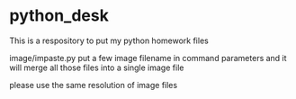 # python_desk

This is a respository to put my python homework files

image/impaste.py
put a few image filename in command parameters and it will merge all those files into a single image file

please use the same resolution of image files
